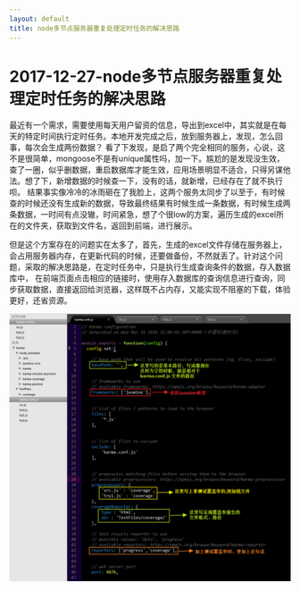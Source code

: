 ```yaml
---
layout: default
title: node多节点服务器重复处理定时任务的解决思路
---
```



2017-12-27-node多节点服务器重复处理定时任务的解决思路
===================
最近有一个需求，需要使用每天用户留资的信息，导出到excel中，其实就是在每天的特定时间执行定时任务。本地开发完成之后，放到服务器上，发现，怎么回事，每次会生成两份数据？
看了下发现，是启了两个完全相同的服务，心说，这不是很简单，mongoose不是有unique属性吗，加一下。尴尬的是发现没生效，查了一圈，似乎删数据，重启数据库才能生效，应用场景明显不适合，只得另谋他法。想了下，新增数据的时候查一下，没有的话，就新增，已经存在了就不执行呗。
结果事实像冷冷的冰雨砸在了我脸上，这两个服务太同步了以至于，有时候查的时候还没有生成新的数据，导致最终结果有时候生成一条数据，有时候生成两条数据，一时间有点没辙，时间紧急，想了个很low的方案，遍历生成的excel所在的文件夹，获取到文件名，返回到前端，进行展示。

但是这个方案存在的问题实在太多了，首先，生成的excel文件存储在服务器上，会占用服务器内存，在更新代码的时候，还要做备份，不然就丢了。针对这个问题，采取的解决思路是，在定时任务中，只是执行生成查询条件的数据，存入数据库中，
在前端页面点击相应的链接时，使用存入数据库的查询信息进行查询，同步获取数据，直接返回给浏览器，这样既不占内存，又能实现不阻塞的下载，体验更好，还省资源。



![tree](https://raw.githubusercontent.com/wznonstop/wznonstop.github.io/master/images/2016-03-18-1.png)


